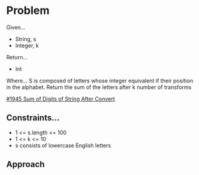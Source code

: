 
# Problem
Given...
- String, s
- Integer, k

Return...
- Int

Where...
S is composed of letters whose integer equivalent if their position in the alphabet.
Return the sum of the letters after k number of transforms

[\#1945 Sum of Digits of String After Convert](https://leetcode.com/problems/sum-of-digits-of-string-after-convert/description/?envType=daily-question&envId=2024-09-03)

## Constraints...
- 1 <= s.length <= 100
- 1 <= k <= 10
- s consists of lowercase English letters

## Approach

